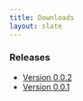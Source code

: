 ```yaml
---
title: Downloads
layout: slate
---
```


### Releases

* [Version 0.0.2](releases/cpuaff-0.0.2.tar.gz)
* [Version 0.0.1](releases/cpuaff-0.0.1.tar.gz)
